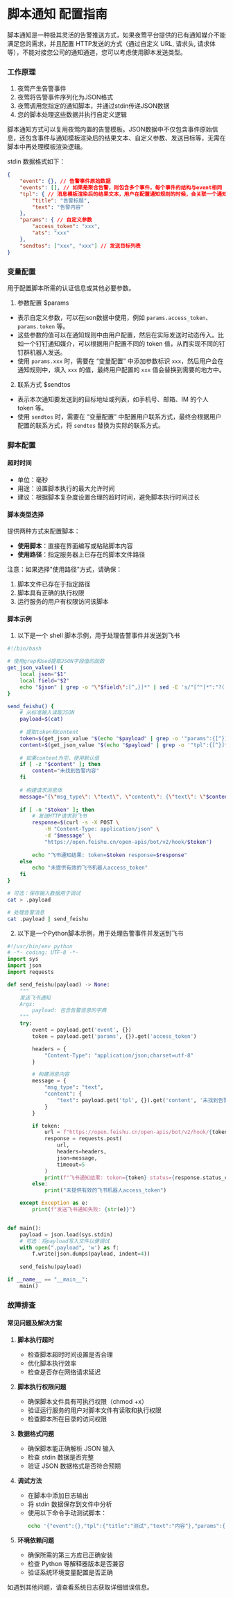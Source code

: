 # 脚本通知 配置指南
脚本通知是一种极其灵活的告警推送方式，如果夜莺平台提供的已有通知媒介不能满足您的需求，并且配置 HTTP发送的方式（通过自定义 URL, 请求头, 请求体等），不能对接您公司的通知通道，您可以考虑使用脚本发送类型。

### 工作原理
1. 夜莺产生告警事件
2. 夜莺将告警事件序列化为JSON格式
3. 夜莺调用您指定的通知脚本，并通过stdin传递JSON数据
4. 您的脚本处理这些数据并执行自定义逻辑

脚本通知方式可以复用夜莺内置的告警模板。JSON数据中不仅包含事件原始信息，还包含事件与通知模板渲染后的结果文本、自定义参数、发送目标等，无需在脚本中再处理模板渲染逻辑。

stdin 数据格式如下：

```json
{
    "event": {}, // 告警事件原始数据
    "events": [], // 如果是聚合告警，则包含多个事件，每个事件的结构与event相同
    "tpl": { // 消息模板渲染后的结果文本，用户在配置通知规则的时候，会关联一个通知模板
        "title": "告警标题",
        "text": "告警内容"
    },
    "params": { // 自定义参数
        "access_token": "xxx",
        "ats": "xxx"
    },
    "sendtos": ["xxx", "xxx"] // 发送目标列表
}
```

### 变量配置
用于配置脚本所需的认证信息或其他必要参数。
1. 参数配置 $params

- 表示自定义参数，可以在json数据中使用，例如 `params.access_token`、`params.token` 等。
- 这些参数的值可以在通知规则中由用户配置，然后在实际发送时动态传入。比如一个钉钉通知媒介，可以根据用户配置不同的 token 值，从而实现不同的钉钉群机器人发送。
- 使用 `params.xxx` 时，需要在 “变量配置” 中添加参数标识 `xxx`，然后用户会在通知规则中，填入 `xxx` 的值，最终用户配置的 `xxx` 值会替换到需要的地方中。

2. 联系方式 $sendtos

- 表示本次通知要发送到的目标地址或列表，如手机号、邮箱、IM 的个人 token 等。
- 使用 `sendtos` 时，需要在 “变量配置” 中配置用户联系方式，最终会根据用户配置的联系方式，将 `sendtos` 替换为实际的联系方式。

### 脚本配置

#### 超时时间
- 单位：毫秒
- 用途：设置脚本执行的最大允许时间
- 建议：根据脚本复杂度设置合理的超时时间，避免脚本执行时间过长

#### 脚本类型选择
提供两种方式来配置脚本：

- **使用脚本**：直接在界面编写或粘贴脚本内容
- **使用路径**：指定服务器上已存在的脚本文件路径


注意：如果选择"使用路径"方式，请确保：
1. 脚本文件已存在于指定路径
2. 脚本具有正确的执行权限
3. 运行服务的用户有权限访问该脚本

#### 脚本示例
1. 以下是一个 shell 脚本示例，用于处理告警事件并发送到飞书
```bash
#!/bin/bash

# 使用grep和sed提取JSON字段值的函数
get_json_value() {
    local json="$1"
    local field="$2"
    echo "$json" | grep -o "\"$field\":[^,}]*" | sed -E 's/"[^"]*":"?([^",}]*)"?.*/\1/'
}

send_feishu() {
    # 从标准输入读取JSON
    payload=$(cat)
    
    # 提取token和content
    token=$(get_json_value "$(echo "$payload" | grep -o '"params":{[^}]*}')" "access_token")
    content=$(get_json_value "$(echo "$payload" | grep -o '"tpl":{[^}]*}')" "content")
    
    # 如果content为空，使用默认值
    if [ -z "$content" ]; then
        content="未找到告警内容"
    fi
    
    # 构建请求消息体
    message="{\"msg_type\": \"text\", \"content\": {\"text\": \"$content\"}}"
    
    if [ -n "$token" ]; then
        # 发送HTTP请求到飞书
        response=$(curl -s -X POST \
            -H "Content-Type: application/json" \
            -d "$message" \
            "https://open.feishu.cn/open-apis/bot/v2/hook/$token")
        
        echo "飞书通知结果: token=$token response=$response"
    else
        echo "未提供有效的飞书机器人access_token"
    fi
}

# 可选：保存输入数据用于调试
cat > .payload

# 处理告警消息
cat .payload | send_feishu
```     

2. 以下是一个Python脚本示例，用于处理告警事件并发送到飞书
```python
#!/usr/bin/env python
# -*- coding: UTF-8 -*-
import sys
import json
import requests

def send_feishu(payload) -> None:
    """
    发送飞书通知
    Args:
        payload: 包含告警信息的字典
    """
    try:
        event = payload.get('event', {})
        token = payload.get('params', {}).get('access_token')

        headers = {
            "Content-Type": "application/json;charset=utf-8"
        }

        # 构建消息内容
        message = {
            "msg_type": "text",
            "content": {
                "text": payload.get('tpl', {}).get('content', '未找到告警内容')
            }
        }

        if token:
            url = f"https://open.feishu.cn/open-apis/bot/v2/hook/{token}"
            response = requests.post(
                url, 
                headers=headers, 
                json=message,
                timeout=5
            )
            print(f"飞书通知结果: token={token} status={response.status_code} response={response.text}")
        else:
            print("未提供有效的飞书机器人access_token")

    except Exception as e:
        print(f"发送飞书通知失败: {str(e)}")


def main():
    payload = json.load(sys.stdin)
    # 可选：将payload写入文件以便调试
    with open(".payload", 'w') as f:
        f.write(json.dumps(payload, indent=4))
    
    send_feishu(payload)

if __name__ == "__main__":
    main()
```     

### 故障排查

#### 常见问题及解决方案

1. **脚本执行超时**
   - 检查脚本超时时间设置是否合理
   - 优化脚本执行效率
   - 检查是否存在网络请求延迟

2. **脚本执行权限问题**
   - 确保脚本文件具有可执行权限（chmod +x）
   - 验证运行服务的用户对脚本文件有读取和执行权限
   - 检查脚本所在目录的访问权限

3. **数据格式问题**
   - 确保脚本能正确解析 JSON 输入
   - 检查 stdin 数据是否完整
   - 验证 JSON 数据格式是否符合预期

4. **调试方法**
   - 在脚本中添加日志输出
   - 将 stdin 数据保存到文件中分析
   - 使用以下命令手动测试脚本：
     ```bash
     echo '{"event":{},"tpl":{"title":"测试","text":"内容"},"params":{},"sendto":"test"}' | ./your_script.py
     ```

5. **环境依赖问题**
   - 确保所需的第三方库已正确安装
   - 检查 Python 等解释器版本是否兼容
   - 验证系统环境变量配置是否正确

如遇到其他问题，请查看系统日志获取详细错误信息。
